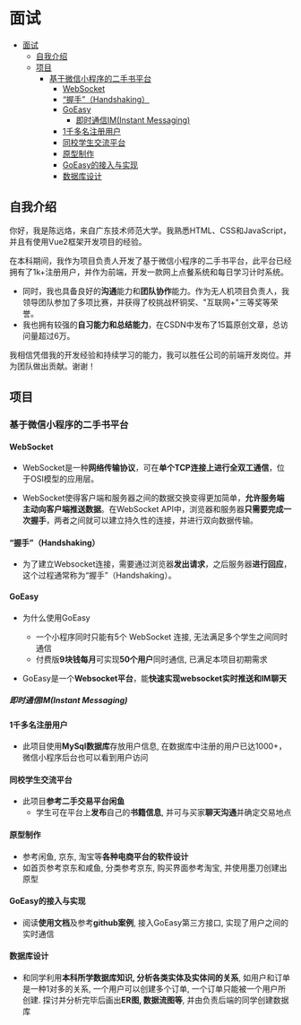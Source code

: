 # 面试

- [面试](#面试)
  - [自我介绍](#自我介绍)
  - [项目](#项目)
    - [基于微信小程序的二手书平台](#基于微信小程序的二手书平台)
      - [WebSocket](#websocket)
      - [“握手”（Handshaking）](#握手handshaking)
      - [GoEasy](#goeasy)
        - [即时通信IM(Instant Messaging)](#即时通信iminstant-messaging)
      - [1千多名注册用户](#1千多名注册用户)
      - [同校学生交流平台](#同校学生交流平台)
      - [原型制作](#原型制作)
      - [GoEasy的接入与实现](#goeasy的接入与实现)
      - [数据库设计](#数据库设计)

## 自我介绍

你好，我是陈远烙，来自广东技术师范大学。我熟悉HTML、CSS和JavaScript，并且有使用Vue2框架开发项目的经验。

在本科期间，我作为项目负责人开发了基于微信小程序的二手书平台，此平台已经拥有了1k+注册用户，并作为前端，开发一款网上点餐系统和每日学习计时系统。

- 同时，我也具备良好的**沟通**能力和**团队协作**能力。作为无人机项目负责人，我领导团队参加了多项比赛，并获得了校挑战杯铜奖、"互联网+"三等奖等荣誉。
- 我也拥有较强的**自习能力和总结能力**，在CSDN中发布了15篇原创文章，总访问量超过6万。

我相信凭借我的开发经验和持续学习的能力，我可以胜任公司的前端开发岗位。并为团队做出贡献。谢谢！

## 项目

### 基于微信小程序的二手书平台

#### WebSocket

- WebSocket是一种**网络传输协议**，可在**单个TCP连接上进行全双工通信**，位于OSI模型的应用层。

- WebSocket使得客户端和服务器之间的数据交换变得更加简单，**允许服务端主动向客户端推送数据**。在WebSocket API中，浏览器和服务器**只需要完成一次握手**，两者之间就可以建立持久性的连接，并进行双向数据传输。

#### “握手”（Handshaking）

- 为了建立Websocket连接，需要通过浏览器**发出请求**，之后服务器**进行回应**，这个过程通常称为“握手”（Handshaking）。

#### GoEasy

- 为什么使用GoEasy
  - 一个小程序同时只能有5个 WebSocket 连接, 无法满足多个学生之间同时通信
  - 付费版**9块钱每月**可实现**50个用户**同时通信, 已满足本项目初期需求

- GoEasy是一个**Websocket平台**，能**快速实现websocket实时推送和IM聊天**

##### 即时通信IM(Instant Messaging)

#### 1千多名注册用户

- 此项目使用**MySql数据库**存放用户信息, 在数据库中注册的用户已达1000+，微信小程序后台也可以看到用户访问

#### 同校学生交流平台

- 此项目**参考二手交易平台闲鱼**
  - 学生可在平台上**发布**自己的**书籍信息**, 并可与买家**聊天沟通**并确定交易地点

#### 原型制作

- 参考闲鱼, 京东, 淘宝等**各种电商平台的软件设计**
- 如首页参考京东和咸鱼, 分类参考京东, 购买界面参考淘宝, 并使用墨刀创建出原型

#### GoEasy的接入与实现

- 阅读**使用文档**及参考**github案例**, 接入GoEasy第三方接口, 实现了用户之间的实时通信

#### 数据库设计

- 和同学利用**本科所学数据库知识, 分析各类实体及实体间的关系**, 如用户和订单是一种1对多的关系, 一个用户可以创建多个订单, 一个订单只能被一个用户所创建. 探讨并分析完毕后画出**ER图, 数据流图等**, 并由负责后端的同学创建数据库
